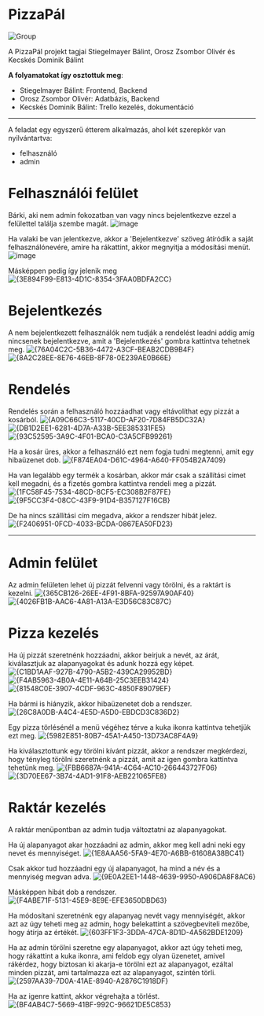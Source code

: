 # PizzaPál

![Group](https://github.com/user-attachments/assets/ffe6a857-ada6-4df6-aae1-69407ef27d77)

A PizzaPál projekt tagjai Stiegelmayer Bálint, Orosz Zsombor Olivér és Kecskés Dominik Bálint

**A folyamatokat így osztottuk meg**:
- Stiegelmayer Bálint: Frontend, Backend
- Orosz Zsombor Olivér: Adatbázis, Backend
- Kecskés Dominik Bálint: Trello kezelés, dokumentáció

---------------------------------------------------------------------------------------------------

A feladat egy egyszerű étterem alkalmazás, ahol két szerepkör van nyilvántartva:
- felhasználó
- admin

# Felhasználói felület
Bárki, aki nem admin fokozatban van vagy nincs bejelentkezve ezzel a felülettel találja szembe magát.
![image](https://github.com/user-attachments/assets/517d17d0-a21a-4798-99a7-0225c9f921e8)

Ha valaki be van jelentkezve, akkor a 'Bejelentkezve' szöveg átíródik a saját felhasználónevére, amire ha rákattint, akkor megnyitja a módosítási menüt.
![image](https://github.com/user-attachments/assets/aa86b886-5f16-4901-9e66-0dcfa30a6b08)

Másképpen pedig így jelenik meg
![{3E894F99-E813-4D1C-8354-3FAA0BDFA2CC}](https://github.com/user-attachments/assets/ec00c053-3ba6-4ed1-a240-2ad6c8af35f9)

# Bejelentkezés
A nem bejelentkezett felhasználók nem tudják a rendelést leadni addig amíg nincsenek bejelentkezve, amit a 'Bejelentkezés' gombra kattintva tehetnek meg.
![{76A04C2C-5B36-4472-A3CF-BEAB2CDB9B4F}](https://github.com/user-attachments/assets/722b5593-a733-4cf4-84be-19e6f643a076)
![{8A2C28EE-8E76-46EB-8F78-0E239AE0B66E}](https://github.com/user-attachments/assets/0331d6c0-0c5d-42ba-bb31-985c082f205e)

# Rendelés
Rendelés során a felhasználó hozzáadhat vagy eltávolíthat egy pizzát a kosárból.
![{A09C66C3-5117-40CD-AF20-7D84FB5DC32A}](https://github.com/user-attachments/assets/7e8c149c-390b-4066-b35c-6e63bb3b3eca)
![{DB1D2EE1-6281-4D7A-A33B-5EE385331FE5}](https://github.com/user-attachments/assets/a0ddfd8f-d39c-4153-b23b-0d4c88772135)
![{93C52595-3A9C-4F01-BCA0-C3A5CFB99261}](https://github.com/user-attachments/assets/c686bdef-aed8-446f-94a3-ad67b2c1181e)

Ha a kosár üres, akkor a felhasználó ezt nem fogja tudni megtenni, amit egy hibaüzenet dob.
![{F874EA04-D61C-4964-A640-FF054B2A7409}](https://github.com/user-attachments/assets/c718535e-8fc8-4730-8a7f-9d5f595aaf58)

Ha van legalább egy termék a kosárban, akkor már csak a szállítási címet kell megadni, és a fizetés gombra kattintva rendeli meg a pizzát.
![{1FC58F45-7534-48CD-8CF5-EC308B2F87FE}](https://github.com/user-attachments/assets/193d4c1a-23f8-4d36-a48e-5d56d1e73afa)
![{9F5CC3F4-08CC-43F9-91D4-B357127F16CB}](https://github.com/user-attachments/assets/9c281b0f-f11a-471a-83cc-42330d274627)

De ha nincs szállítási cím megadva, akkor a rendszer hibát jelez.
![{F2406951-0FCD-4033-BCDA-0867EA50FD23}](https://github.com/user-attachments/assets/516d5ae9-3092-4a9e-a332-c14f07d3d857)

---------------------------------------------------------------------------------------------------

# Admin felület
Az admin felületen lehet új pizzát felvenni vagy törölni, és a raktárt is kezelni.
![{365CB126-26EE-4F91-8BFA-92597A90AF40}](https://github.com/user-attachments/assets/0fa34b1c-99b2-4581-a89b-c5722a566629)
![{4026FB1B-AAC6-4A81-A13A-E3D56C83C87C}](https://github.com/user-attachments/assets/eaef429b-4d80-48e1-bb3a-bfd1b0f50daa)

# Pizza kezelés
Ha új pizzát szeretnénk hozzáadni, akkor beírjuk a nevét, az árát, kiválasztjuk az alapanyagokat és adunk hozzá egy képet.
![{C1BD1AAF-927B-4790-A5B2-439CA29952BD}](https://github.com/user-attachments/assets/25635034-f1a0-47d5-a543-d2382aac926a)
![{F4AB5963-4B0A-4E11-A64B-25C3EEB31424}](https://github.com/user-attachments/assets/9e9126a9-0940-4a66-882e-e516e03d2b08)
![{81548C0E-3907-4CDF-963C-4850F89079EF}](https://github.com/user-attachments/assets/6128e261-36c5-43bd-9152-63cdd7fb723b)

Ha bármi is hiányzik, akkor hibaüzenetet dob a rendszer.
![{26C8A0DB-A4C4-4E5D-A5D0-EBDCD3C836D2}](https://github.com/user-attachments/assets/c37c8c48-8d4f-403a-88d0-8d83ae7c6192)

Egy pizza törlésénél a menü végéhez térve a kuka ikonra kattintva tehetjük ezt meg.
![{5982E851-80B7-45A1-A450-13D73AC8F4A9}](https://github.com/user-attachments/assets/263d8510-308d-4386-8acd-9b607c323e4a)

Ha kiválasztottunk egy törölni kívánt pizzát, akkor a rendszer megkérdezi, hogy tényleg törölni szeretnénk a pizzát, amit az igen gombra kattintva tehetünk meg.
![{FBB6687A-941A-4C64-AC10-266443727F06}](https://github.com/user-attachments/assets/87699b12-156e-4a1c-8897-f11899df6c71)
![{3D70EE67-3B74-4AD1-91F8-AEB221065FE8}](https://github.com/user-attachments/assets/cd24f563-eec8-4314-a593-dd73276d25fe)

# Raktár kezelés
A raktár menüpontban az admin tudja változtatni az alapanyagokat.

Ha új alapanyagot akar hozzáadni az admin, akkor meg kell adni neki egy nevet és mennyiséget.
![{1E8AAA56-5FA9-4E70-A6BB-61608A38BC41}](https://github.com/user-attachments/assets/b692de7a-389a-426f-9e2e-2c89bd5c3978)

Csak akkor tud hozzáadni egy új alapanyagot, ha mind a név és a mennyiség megvan adva.
![{9E0A2EE1-1448-4639-9950-A906DA8F8AC6}](https://github.com/user-attachments/assets/ed48c3a8-33c2-44be-8934-198397baddc5)

Másképpen hibát dob a rendszer.
![{F4ABE71F-5131-45E9-8E9E-EFE3650DBD63}](https://github.com/user-attachments/assets/edaa7219-9907-46f0-bb76-d0862250903d)

Ha módosítani szeretnénk egy alapanyag nevét vagy mennyiségét, akkor azt az úgy teheti meg az admin, hogy belekattint a szövegbeviteli mezőbe, hogy átírja az értékét.
![{603FF1F3-3DDA-47CA-8D1D-4A562BDE1209}](https://github.com/user-attachments/assets/90c984ca-098b-4c22-be91-c6f20da4bfbc)

Ha az admin törölni szeretne egy alapanyagot, akkor azt úgy teheti meg, hogy rákattint a kuka ikonra, ami feldob egy olyan üzenetet, amivel rákérdez, hogy biztosan ki akarja-e törölni ezt az alapanyagot, ezáltal minden pizzát, ami tartalmazza ezt az alapanyagot, szintén törli.
![{2597AA39-7D0A-41AE-8940-A2876C1918DF}](https://github.com/user-attachments/assets/61113471-34a6-4c52-9289-c4f0fa960f1a)

Ha az igenre kattint, akkor végrehajta a törlést.
![{BF4AB4C7-5669-41BF-992C-96621DE5C853}](https://github.com/user-attachments/assets/96b5dc4d-724b-41ce-9ebd-5a5066e8857a)
